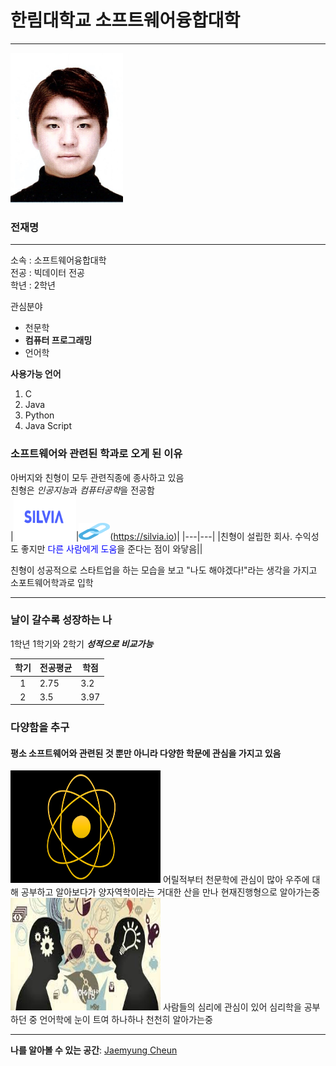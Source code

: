 # 한림대학교 소프트웨어융합대학
--- 
<img src=전재명.jpg width=180 height=240>  

### 전재명

---

소속 : 소프트웨어융합대학  
전공 : 빅데이터 전공  
학년 : 2학년

관심분야  
* 천문학
* **컴퓨터 프로그래밍**
* 언어학

**사용가능 언어**
1. C
2. Java
3. Python
4. Java Script  

### 소프트웨어와 관련된 학과로 오게 된 이유
아버지와 친형이 모두 관련직종에 종사하고 있음    
친형은 *인공지능*과 *컴퓨터공학*을 전공함    
|<img src=실비아헬스.PNG width=100 height=70>|<img src=링크.png width=50 height=27>(https://silvia.io)|
|---|---|
|친형이 설립한 회사. 수익성도 좋지만 <span style="color:blue">다른 사람에게 도움</span>을 준다는 점이 와닿음||  

친형이 성공적으로 스타트업을 하는 모습을 보고 "나도 해야겠다!"라는 생각을 가지고 소포트웨어학과로 입학  


---

### 날이 갈수록 성장하는 나
1학년 1학기와 2학기 ***성적으로 비교가능***  

|학기|전공평균|학점|
|:---:|---|---|
|1|2.75|3.2|
|2|3.5|3.97|  

### 다양함을 추구
#### 평소 소프트웨어와 관련된 것 뿐만 아니라 다양한 학문에 관심을 가지고 있음  
<img src=양자역학.png width=240 height=180>  
어릴적부터 천문학에 관심이 많아 우주에 대해 공부하고 알아보다가  
양자역학이라는 거대한 산을 만나 현재진행형으로 알아가는중    
  
    
<img src=언어학.jpg width=240 height=180>  
사람들의 심리에 관심이 있어 심리학을 공부하던 중 언어학에 눈이 트여 하나하나 천천히 알아가는중  


---

**나를 알아볼 수 있는 공간**: [Jaemyung Cheun](github)   

[github]:(https://github.com/Jaemyung-Cheun)
